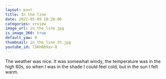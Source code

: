 ```yaml
---
layout: post
title: In the line
date: 2022-05-09 10:20:00
categories: vrview
image_url: in_the_line.jpg
is_image_360: true
default_yaw: 0
thumbnail: in_the_line_th.jpg
youtube_id: lSKhBbXav-8
---
```

The weather was nice. It was somewhat windy, the temperature was in the high 60s, so when I was in the shade I could feel cold, but in the sun I felt warm.
